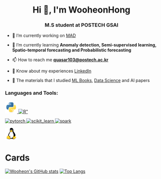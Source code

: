 <h1 align="center">Hi 👋, I'm WooheonHong</h1>
<h3 align="center">M.S student at POSTECH GSAI</h3>

- 🔭 I’m currently working on [MAD](https://github.com/WooheonHong/MAD)

- 🌱 I’m currently learning **Anomaly detection, Semi-supervised learning, Spatio-temporal forecasting and Probabilistic forecasting**

- 📫 How to reach me **quasar103@postech.ac.kr**

- 📄 Know about my experiences [LinkedIn](https://www.linkedin.com/in/wooheon-hong-b33621200/)

- 📝 The materials that I studied [ML Books](https://github.com/WooheonHong/ML-DL-Book-Summary), [Data Science](https://github.com/WooheonHong/DS-undergraduate) and AI papers

<h3 align="left">Languages and Tools:</h3>
<a href="https://www.python.org" target="_blank" rel="noreferrer"> <img src="https://raw.githubusercontent.com/devicons/devicon/master/icons/python/python-original.svg" alt="python" width="40" height="40"/&logo=Python&logoColor=white> <a> <a href="https://www.r-project.org/" target="_blank" rel="noreferrer"> <img src="https://upload.wikimedia.org/wikipedia/commons/thumb/1/1b/R_logo.svg/1024px-R_logo.svg.png" alt=R" width="40" height="40"/> </a> </p> 
<a href="https://pytorch.org/" target="_blank" rel="noreferrer"> <img src="https://www.vectorlogo.zone/logos/pytorch/pytorch-icon.svg" alt="pytorch" width="40" height="40"/> </a> <a href="https://scikit-learn.org/" target="_blank" rel="noreferrer"> <img src="https://upload.wikimedia.org/wikipedia/commons/0/05/Scikit_learn_logo_small.svg" alt="scikit_learn" width="40" height="40"/> <a href="https://spark.apache.org/" target="_blank" rel="noreferrer"> <img src="https://upload.wikimedia.org/wikipedia/commons/thumb/f/f3/Apache_Spark_logo.svg/1920px-Apache_Spark_logo.svg.png" alt="spark" width="40" height="40"/> </a> </p> 
 
 <p align="left"> <a href="https://www.linux.org/" target="_blank" rel="noreferrer"> <img src="https://raw.githubusercontent.com/devicons/devicon/master/icons/linux/linux-original.svg" alt="linux" width="40" height="40"/> </a>  


# Cards

[![Wooheon's GitHub stats](https://github-readme-stats.vercel.app/api?username=WooheonHong&show_icons=true)](https://github.com/anuraghazra/github-readme-stats) [![Top Langs](https://github-readme-stats.vercel.app/api/top-langs/?username=WooheonHong&hide=html&layout=compact)](https://github.com/anuraghazra/github-readme-stats)


